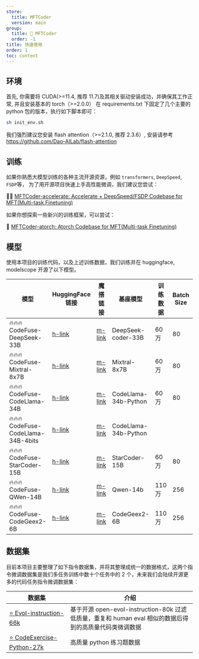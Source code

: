 ```yaml
---
store:
  title: MFTCoder
  version: main
group:
  title: 🌱 MFTCoder
  order: -1
title: 快速使用
order: 1
toc: content
---
```


## 环境

首先, 你需要将 CUDA(>=11.4, 推荐 11.7)及其相关驱动安装成功，并确保其工作正常, 并且安装基本的 torch（>=2.0.0）
在 requirements.txt 下固定了几个主要的 python 包的版本，执行如下脚本即可：

```bash
sh init_env.sh
```

我们强烈建议您安装 flash attention（>=2.1.0, 推荐 2.3.6）, 安装请参考 https://github.com/Dao-AILab/flash-attention

## 训练

如果你熟悉大模型训练的各种主流开源资源，例如 `transformers`, `DeepSpeed`, `FSDP`等， 为了用开源项目快速上手高性能微调，我们建议您尝试：

🚀🚀 [MFTCoder-accelerate: Accelerate + DeepSpeed/FSDP Codebase for MFT(Multi-task Finetuning)](./accelerate.zh-CN.md)

如果你想探索一些新兴的训练框架，可以尝试：

🚀 [MFTCoder-atorch: Atorch Codebase for MFT(Multi-task Finetuning)](./atorch.zh-CN.md)

## 模型

使用本项目的训练代码，以及上述训练数据，我们训练并在 huggingface, modelscope 开源了以下模型。

| 模型                                | HuggingFace 链接                                                          | 魔搭 链接                                                                       | 基座模型             | 训练数据 | Batch Size | Seq Length |
| ----------------------------------- | ------------------------------------------------------------------------- | ------------------------------------------------------------------------------- | -------------------- | -------- | ---------- | ---------- |
| 🔥🔥🔥 CodeFuse-DeepSeek-33B        | [h-link](https://huggingface.co/codefuse-ai/CodeFuse-DeepSeek-33B)        | [m-link](https://modelscope.cn/models/codefuse-ai/CodeFuse-DeepSeek-33B)        | DeepSeek-coder-33B   | 60 万    | 80         | 4096       |
| 🔥🔥🔥 CodeFuse-Mixtral-8x7B        | [h-link](https://huggingface.co/codefuse-ai/CodeFuse-Mixtral-8x7B)        | [m-link](https://modelscope.cn/models/codefuse-ai/CodeFuse-Mixtral-8x7B)        | Mixtral-8x7B         | 60 万    | 80         | 4096       |
| 🔥🔥🔥 CodeFuse-CodeLlama-34B       | [h-link](https://huggingface.co/codefuse-ai/CodeFuse-CodeLlama-34B)       | [m-link](https://modelscope.cn/models/codefuse-ai/CodeFuse-CodeLlama-34B)       | CodeLlama-34b-Python | 60 万    | 80         | 4096       |
| 🔥🔥🔥 CodeFuse-CodeLlama-34B-4bits | [h-link](https://huggingface.co/codefuse-ai/CodeFuse-CodeLlama-34B-4bits) | [m-link](https://modelscope.cn/models/codefuse-ai/CodeFuse-CodeLlama-34B-4bits) | CodeLlama-34b-Python |          |            | 4096       |
| 🔥🔥🔥 CodeFuse-StarCoder-15B       | [h-link](https://huggingface.co/codefuse-ai/CodeFuse-StarCoder-15B)       | [m-link](https://modelscope.cn/models/codefuse-ai/CodeFuse-StarCoder-15B)       | StarCoder-15B        | 60 万    | 80         | 4096       |
| 🔥🔥🔥 CodeFuse-QWen-14B            | [h-link](https://huggingface.co/codefuse-ai/CodeFuse-QWen-14B)            | [m-link](https://modelscope.cn/models/codefuse-ai/CodeFuse-QWen-14B)            | Qwen-14b             | 110 万   | 256        | 4096       |
| 🔥🔥🔥 CodeFuse-CodeGeex2-6B        | [h-link](https://huggingface.co/codefuse-ai/CodeFuse-CodeGeex2-6B)        | [m-link](https://modelscope.cn/models/codefuse-ai/CodeFuse-CodeGeex2-6B)        | CodeGeex2-6B         | 110 万   | 256        | 4096       |

## 数据集

目前本项目主要整理了如下指令数据集，并将其整理成统一的数据格式，这两个指令微调数据集是我们多任务训练中数十个任务中的 2 个，未来我们会陆续开源更多的代码任务指令微调数据集：

| 数据集                                                                                            | 介绍                                                                                                    |
| ------------------------------------------------------------------------------------------------- | ------------------------------------------------------------------------------------------------------- |
| [⭐ Evol-instruction-66k](https://huggingface.co/datasets/codefuse-ai/Evol-instruction-66k)       | 基于开源 open-evol-instruction-80k 过滤低质量，重复和 human eval 相似的数据后得到的高质量代码类微调数据 |
| [⭐ CodeExercise-Python-27k](https://huggingface.co/datasets/codefuse-ai/CodeExercise-Python-27k) | 高质量 python 练习题数据                                                                                |
